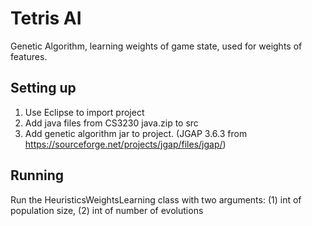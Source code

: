 # Tetris AI

Genetic Algorithm, learning weights of game state, used for weights of features.

## Setting up

1. Use Eclipse to import project
2. Add java files from CS3230 java.zip to src
3. Add genetic algorithm jar to project. (JGAP 3.6.3 from https://sourceforge.net/projects/jgap/files/jgap/)

## Running

Run the HeuristicsWeightsLearning class with two arguments: (1) int of population size, (2) int of number of evolutions
